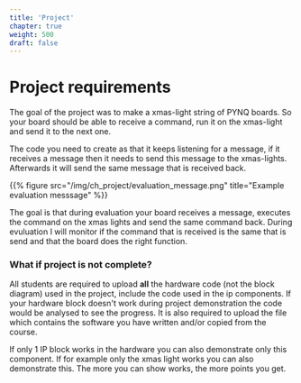 ```yaml
---
title: 'Project'
chapter: true
weight: 500
draft: false
---
```


# Project requirements

The goal of the project was to make a xmas-light string of PYNQ boards. So your board should be able to receive a command, run it on the xmas-light and send it to the next one. 

The code you need to create as that it keeps listening for a message, if it receives a message then it needs to send this message to the xmas-lights. Afterwards it will send the same message that is received back.

{{% figure src="/img/ch_project/evaluation_message.png" title="Example evaluation messsage" %}}

The goal is that during evaluation your board receives a message, executes the command on the xmas lights and send the same command back. During evuluation I will monitor if the command that is received is the same that is send and that the board does the right function.

### What if project is not complete?

All students are required to upload **all** the hardware code (not the block diagram) used in the project, include the code used in the ip components. If your hardware block doesn't work during project demonstration the code would be analysed to see the progress. It is also required to upload the file which contains the software you have written and/or copied from the course.

If only 1 IP block works in the hardware you can also demonstrate only this component. If for example only the xmas light works you can also demonstrate this. The more you can show works, the more points you get.